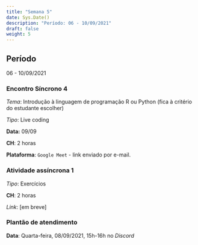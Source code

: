 ```yaml
---
title: "Semana 5"
date: Sys.Date()
description: "Período: 06 - 10/09/2021"
draft: false
weight: 5
---
```


## Período

06 - 10/09/2021

### Encontro Síncrono 4

*Tema*: Introdução à linguagem de programação R ou Python (fica à critério do estudante escolher)

*Tipo*: Live coding

**Data:** 09/09

**CH**: 2 horas

**Plataforma**: `Google Meet` - link enviado por e-mail.

### Atividade  assíncrona 1

*Tipo*: Exercícios

**CH**: 2 horas

*Link*: [em breve]

### Plantão de atendimento

**Data**: Quarta-feira, 08/09/2021, 15h-16h no *Discord*